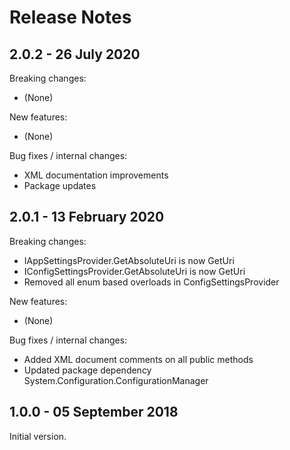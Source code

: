 # Release Notes

## 2.0.2 - 26 July 2020

Breaking changes:
- (None)

New features:
- (None)

Bug fixes / internal changes:
- XML documentation improvements
- Package updates

## 2.0.1 - 13 February 2020

Breaking changes:
- IAppSettingsProvider.GetAbsoluteUri is now GetUri
- IConfigSettingsProvider.GetAbsoluteUri is now GetUri
- Removed all enum based overloads in ConfigSettingsProvider

New features:
- (None)

Bug fixes / internal changes:
- Added XML document comments on all public methods
- Updated package dependency System.Configuration.ConfigurationManager

## 1.0.0 - 05 September 2018

Initial version.
